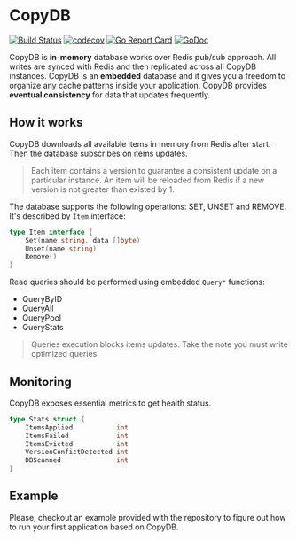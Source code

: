 # CopyDB

[![Build Status](https://travis-ci.org/regeda/copydb.svg?branch=master)](https://travis-ci.org/regeda/copydb)
[![codecov](https://codecov.io/gh/regeda/copydb/branch/master/graph/badge.svg)](https://codecov.io/gh/regeda/copydb)
[![Go Report Card](https://goreportcard.com/badge/github.com/regeda/copydb)](https://goreportcard.com/report/github.com/regeda/copydb)
[![GoDoc](https://godoc.org/github.com/regeda/copydb?status.svg)](https://godoc.org/github.com/regeda/copydb)

CopyDB is **in-memory** database works over Redis pub/sub approach. All writes are synced with Redis and then replicated across all CopyDB instances.
CopyDB is an **embedded** database and it gives you a freedom to organize any cache patterns inside your application.
CopyDB provides **eventual consistency** for data that updates frequently.

## How it works

CopyDB downloads all available items in memory from Redis after start. Then the database subscribes on items updates.

> Each item contains a version to guarantee a consistent update on a particular instance.
> An item will be reloaded from Redis if a new version is not greater than existed by 1.

The database supports the following operations: SET, UNSET and REMOVE. It's described by `Item` interface:
```go
type Item interface {
	Set(name string, data []byte)
	Unset(name string)
	Remove()
}
```

Read queries should be performed using embedded `Query*` functions:
- QueryByID
- QueryAll
- QueryPool
- QueryStats

> Queries execution blocks items updates. Take the note you must write optimized queries.

## Monitoring

CopyDB exposes essential metrics to get health status.
```go
type Stats struct {
	ItemsApplied           int
	ItemsFailed            int
	ItemsEvicted           int
	VersionConfictDetected int
	DBScanned              int
}
```

## Example

Please, checkout an example provided with the repository to figure out how to run your first application based on CopyDB.
